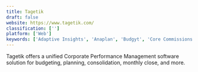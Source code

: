 ```yaml
---
title: Tagetik
draft: false 
website: https://www.tagetik.com/
classification: ['']
platform: ['Web']
keywords: ['Adaptive Insights', 'Anaplan', 'Budgyt', 'Core Commissions', 'Host Analytics', 'Hubble', 'Intacct', 'Jedox', 'Looker', 'NetSuite', 'OneStreamXF', 'Oracle Hyperion Planning', 'PivotXL', 'Prophix Software', 'Sage 50cloud', 'Sisense', 'Tidemark', 'Vena', 'XLReporting', 'Zoho Books']
---
```

Tagetik offers a unified Corporate Performance Management software solution for budgeting, planning, consolidation, monthly close, and more.